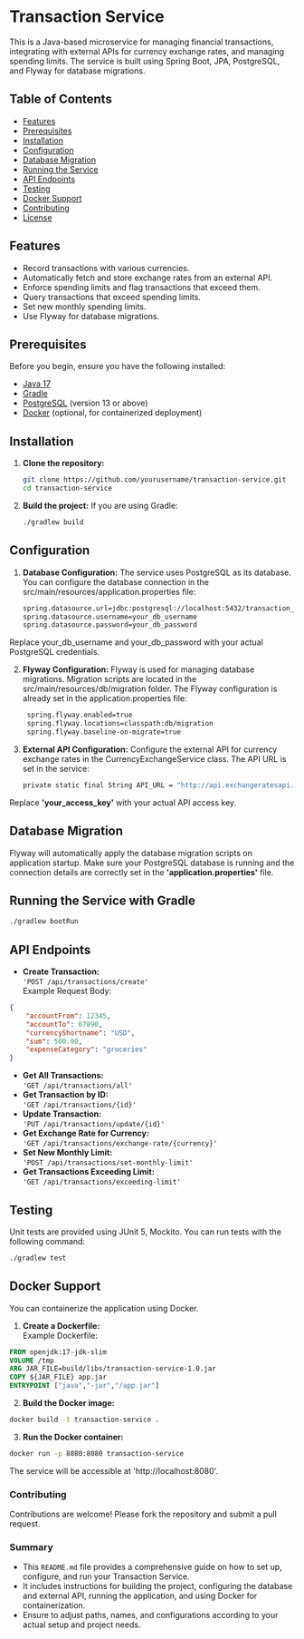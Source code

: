 # Transaction Service

This is a Java-based microservice for managing financial transactions, integrating with external APIs for currency exchange rates, and managing spending limits. The service is built using Spring Boot, JPA, PostgreSQL, and Flyway for database migrations.



## Table of Contents
- [Features](#features)
- [Prerequisites](#prerequisites)
- [Installation](#installation)
- [Configuration](#configuration)
- [Database Migration](#database-migration)
- [Running the Service](#running-the-service)
- [API Endpoints](#api-endpoints)
- [Testing](#testing)
- [Docker Support](#docker-support)
- [Contributing](#contributing)
- [License](#license)



## Features
- Record transactions with various currencies.
- Automatically fetch and store exchange rates from an external API.
- Enforce spending limits and flag transactions that exceed them.
- Query transactions that exceed spending limits.
- Set new monthly spending limits.
- Use Flyway for database migrations.



## Prerequisites

Before you begin, ensure you have the following installed:

- [Java 17](https://www.oracle.com/java/technologies/javase-jdk17-downloads.html)
- [Gradle](https://gradle.org/)
- [PostgreSQL](https://www.postgresql.org/) (version 13 or above)
- [Docker](https://www.docker.com/) (optional, for containerized deployment)



## Installation

1. **Clone the repository:**

   ```bash
   git clone https://github.com/yourusername/transaction-service.git
   cd transaction-service

2. **Build the project:**
   If you are using Gradle:
   ```bash
   ./gradlew build

   
## Configuration
1. **Database Configuration:**
   The service uses PostgreSQL as its database. You can configure the database connection in the src/main/resources/application.properties file:


    ```bash
   spring.datasource.url=jdbc:postgresql://localhost:5432/transaction_service_db
   spring.datasource.username=your_db_username
   spring.datasource.password=your_db_password

Replace your_db_username and your_db_password with your actual PostgreSQL credentials.      


2. **Flyway Configuration:**
   Flyway is used for managing database migrations. Migration scripts are located in the src/main/resources/db/migration folder. The Flyway configuration is already set in the application.properties file:
   ```bash
    spring.flyway.enabled=true
    spring.flyway.locations=classpath:db/migration
    spring.flyway.baseline-on-migrate=true
   ```

   
3. **External API Configuration:**
   Configure the external API for currency exchange rates in the CurrencyExchangeService class. The API URL is set in the service:
    ```bash
    private static final String API_URL = "http://api.exchangeratesapi.io/v1/latest?access_key=your_access_key";
    ```
Replace **'your_access_key'** with your actual API access key.



## Database Migration

Flyway will automatically apply the database migration scripts on application startup. Make sure your PostgreSQL database is running and the connection details are correctly set in the **'application.properties'** file.



## Running the Service with Gradle

```bash
./gradlew bootRun
```



## API Endpoints
* **Create Transaction:**  
`'POST /api/transactions/create'`  
Example Request Body:   
```json
{
    "accountFrom": 12345,
    "accountTo": 67890,
    "currencyShortname": "USD",
    "sum": 500.00,
    "expenseCategory": "groceries"
}
```
* **Get All Transactions:**  
`'GET /api/transactions/all'`
* **Get Transaction by ID:**  
`'GET /api/transactions/{id}'`
* **Update Transaction:**  
`'PUT /api/transactions/update/{id}'`
* **Get Exchange Rate for Currency:**  
`'GET /api/transactions/exchange-rate/{currency}'`
* **Set New Monthly Limit:**  
`'POST /api/transactions/set-monthly-limit'`
* **Get Transactions Exceeding Limit:**  
`'GET /api/transactions/exceeding-limit'`



## Testing

Unit tests are provided using JUnit 5, Mockito. You can run tests with the following command:

```bash
./gradlew test
```


## Docker Support

You can containerize the application using Docker.
1. **Create a Dockerfile:**  
Example Dockerfile:  
```dockerfile
FROM openjdk:17-jdk-slim
VOLUME /tmp
ARG JAR_FILE=build/libs/transaction-service-1.0.jar
COPY ${JAR_FILE} app.jar
ENTRYPOINT ["java","-jar","/app.jar"]
```
2. **Build the Docker image:**  
```bash
docker build -t transaction-service .
```
3. **Run the Docker container:**
```bash
docker run -p 8080:8080 transaction-service
```
The service will be accessible at 'http://localhost:8080'.


### Contributing
Contributions are welcome! Please fork the repository and submit a pull request.

### Summary
- This `README.md` file provides a comprehensive guide on how to set up, configure, and run your Transaction Service.
- It includes instructions for building the project, configuring the database and external API, running the application, and using Docker for containerization.
- Ensure to adjust paths, names, and configurations according to your actual setup and project needs.
